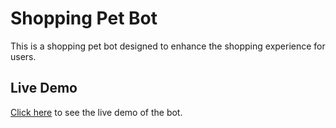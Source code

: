 # Shopping Pet Bot

This is a shopping pet bot designed to enhance the shopping experience for users.

## Live Demo

[Click here](https://shoping-pet-bot.vercel.app/) to see the live demo of the bot.
